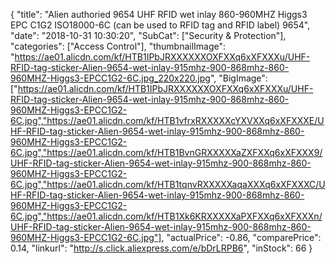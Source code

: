 {
	"title": "Alien authoried 9654 UHF RFID wet inlay 860-960MHZ Higgs3 EPC C1G2 ISO18000-6C (can be used to RFID tag and RFID label) 9654",
	"date": "2018-10-31 10:30:20",
	"SubCat": ["Security & Protection"],
	"categories": ["Access Control"],
	"thumbnailImage": "https://ae01.alicdn.com/kf/HTB1IPbJRXXXXXXOXFXXq6xXFXXXu/UHF-RFID-tag-sticker-Alien-9654-wet-inlay-915mhz-900-868mhz-860-960MHZ-Higgs3-EPCC1G2-6C.jpg_220x220.jpg",
	"BigImage": ["https://ae01.alicdn.com/kf/HTB1IPbJRXXXXXXOXFXXq6xXFXXXu/UHF-RFID-tag-sticker-Alien-9654-wet-inlay-915mhz-900-868mhz-860-960MHZ-Higgs3-EPCC1G2-6C.jpg","https://ae01.alicdn.com/kf/HTB1vfrxRXXXXXcYXVXXq6xXFXXXE/UHF-RFID-tag-sticker-Alien-9654-wet-inlay-915mhz-900-868mhz-860-960MHZ-Higgs3-EPCC1G2-6C.jpg","https://ae01.alicdn.com/kf/HTB1BvnGRXXXXXaZXFXXq6xXFXXX9/UHF-RFID-tag-sticker-Alien-9654-wet-inlay-915mhz-900-868mhz-860-960MHZ-Higgs3-EPCC1G2-6C.jpg","https://ae01.alicdn.com/kf/HTB1tqnvRXXXXXaqaXXXq6xXFXXXC/UHF-RFID-tag-sticker-Alien-9654-wet-inlay-915mhz-900-868mhz-860-960MHZ-Higgs3-EPCC1G2-6C.jpg","https://ae01.alicdn.com/kf/HTB1Xk6KRXXXXXaPXFXXq6xXFXXXn/UHF-RFID-tag-sticker-Alien-9654-wet-inlay-915mhz-900-868mhz-860-960MHZ-Higgs3-EPCC1G2-6C.jpg"],
	"actualPrice": -0.86,
	"comparePrice": 0.14,
	"linkurl": "http://s.click.aliexpress.com/e/bDrLRPB6",
	"inStock": 66
}
